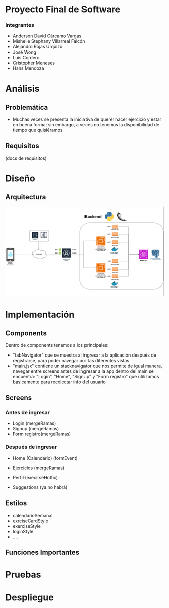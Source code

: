 # Proyecto Final de Software

### Integrantes
* Anderson David Cárcamo Vargas
* Mishelle Stephany Villarreal Falcón
* Alejandro Rojas Urquizo
* José Wong
* Luis Cordero
* Cristopher Meneses
* Hans Mendoza

# Análisis

## Problemática
* Muchas veces se presenta la iniciativa de querer hacer ejercicio y estar en buena forma; sin embargo, a veces no tenemos la disponibilidad de tiempo que quisiéramos

## Requisitos
(docs de requisitos)

# Diseño

## Arquitectura
![arquitectura](arquitectura.png)

# Implementación

## Components
Dentro de components tenemos a los principales:
* "tabNavigator" que se muestra al ingresar a la aplicación después de registrarse, para poder navegar por las diferentes vistas
* "main.jsx" contiene un stacknavigator que nos permite de igual manera, navegar entre screens antes de ingresar a la app dentro del main se encuentra: "Login", "Home", "Signup" y "Form registro" que utilizamos básicamente para recolectar info del usuario

## Screens

### Antes de ingresar
* Login (mergeRamas)
* Signup (mergeRamas)
* Form registro(mergeRamas)

### Después de ingresar
* Home (Calendario) (formEvent)
* Ejercicios (mergeRamas)
* Perfil (execirseHotfix)

* Suggestions (ya no habrá)

## Estilos
* calendarioSemanal
* exrciseCardStyle
* exerciseStyle
* loginStyle
* ....

## Funciones Importantes

# Pruebas

# Despliegue

